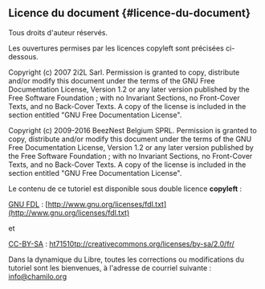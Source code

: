 ## Licence du document {#licence-du-document}

Tous droits d&#039;auteur réservés.

Les ouvertures permises par les licences copyleft sont précisées ci-dessous.

Copyright (c) 2007 2i2L Sarl. Permission is granted to copy, distribute and/or modify this document under the terms of the GNU Free Documentation License, Version 1.2 or any later version published by the Free Software Foundation ; with no Invariant Sections, no Front-Cover Texts, and no Back-Cover Texts. A copy of the license is included in the section entitled &quot;GNU Free Documentation License&quot;.

Copyright (c) 2009-2016 BeezNest Belgium SPRL. Permission is granted to copy, distribute and/or modify this document under the terms of the GNU Free Documentation License, Version 1.2 or any later version published by the Free Software Foundation ; with no Invariant Sections, no Front-Cover Texts, and no Back-Cover Texts. A copy of the license is included in the section entitled &quot;GNU Free Documentation License&quot;.

Le contenu de ce tutoriel est disponible sous double licence **copyleft** :

[GNU FDL](http://www.gnu.org/licenses/fdl.txt) : [http://www.gnu.org/licenses/fdl.txt](http://www.gnu.org/licenses/fdl.txt)

et

[CC-BY-SA](http://creativecommons.org/licenses/by-sa/2.0/fr/) : [ht](http://creativecommons.org/licenses/by-sa/2.0/fr/)[71510](http://creativecommons.org/licenses/by-sa/2.0/fr/)[tp://creativecommons.org/licenses/by-sa/2.0/fr/](http://creativecommons.org/licenses/by-sa/2.0/fr/)

Dans la dynamique du Libre, toutes les corrections ou modifications du tutoriel sont les bienvenues, à l&#039;adresse de courriel suivante : info@chamilo.org
